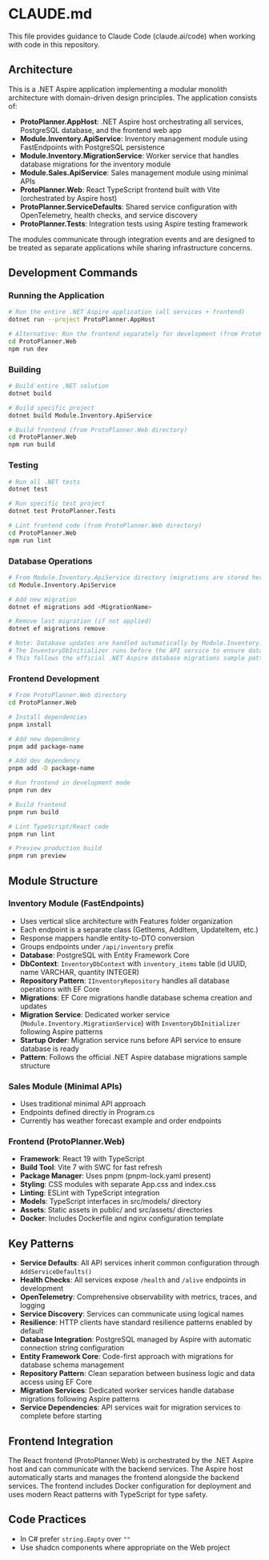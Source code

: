 # CLAUDE.md

This file provides guidance to Claude Code (claude.ai/code) when working with code in this repository.

## Architecture

This is a .NET Aspire application implementing a modular monolith architecture with domain-driven design principles. The application consists of:

- **ProtoPlanner.AppHost**: .NET Aspire host orchestrating all services, PostgreSQL database, and the frontend web app
- **Module.Inventory.ApiService**: Inventory management module using FastEndpoints with PostgreSQL persistence
- **Module.Inventory.MigrationService**: Worker service that handles database migrations for the inventory module
- **Module.Sales.ApiService**: Sales management module using minimal APIs  
- **ProtoPlanner.Web**: React TypeScript frontend built with Vite (orchestrated by Aspire host)
- **ProtoPlanner.ServiceDefaults**: Shared service configuration with OpenTelemetry, health checks, and service discovery
- **ProtoPlanner.Tests**: Integration tests using Aspire testing framework

The modules communicate through integration events and are designed to be treated as separate applications while sharing infrastructure concerns.

## Development Commands

### Running the Application
```bash
# Run the entire .NET Aspire application (all services + frontend)
dotnet run --project ProtoPlanner.AppHost

# Alternative: Run the frontend separately for development (from ProtoPlanner.Web directory)
cd ProtoPlanner.Web
npm run dev
```

### Building
```bash
# Build entire .NET solution
dotnet build

# Build specific project
dotnet build Module.Inventory.ApiService

# Build frontend (from ProtoPlanner.Web directory)
cd ProtoPlanner.Web
npm run build
```

### Testing
```bash
# Run all .NET tests
dotnet test

# Run specific test project
dotnet test ProtoPlanner.Tests

# Lint frontend code (from ProtoPlanner.Web directory)
cd ProtoPlanner.Web
npm run lint
```

### Database Operations
```bash
# From Module.Inventory.ApiService directory (migrations are stored here)
cd Module.Inventory.ApiService

# Add new migration
dotnet ef migrations add <MigrationName>

# Remove last migration (if not applied)
dotnet ef migrations remove

# Note: Database updates are handled automatically by Module.Inventory.MigrationService
# The InventoryDbInitializer runs before the API service to ensure database is ready
# This follows the official .NET Aspire database migrations sample pattern
```

### Frontend Development
```bash
# From ProtoPlanner.Web directory
cd ProtoPlanner.Web

# Install dependencies
pnpm install

# Add new dependency
pnpm add package-name

# Add dev dependency
pnpm add -D package-name

# Run frontend in development mode
pnpm run dev

# Build frontend
pnpm run build

# Lint TypeScript/React code
pnpm run lint

# Preview production build
pnpm run preview
```

## Module Structure

### Inventory Module (FastEndpoints)
- Uses vertical slice architecture with Features folder organization
- Each endpoint is a separate class (GetItems, AddItem, UpdateItem, etc.)
- Response mappers handle entity-to-DTO conversion
- Groups endpoints under `/api/inventory` prefix
- **Database**: PostgreSQL with Entity Framework Core
- **DbContext**: `InventoryDbContext` with `inventory_items` table (id UUID, name VARCHAR, quantity INTEGER)
- **Repository Pattern**: `IInventoryRepository` handles all database operations with EF Core
- **Migrations**: EF Core migrations handle database schema creation and updates
- **Migration Service**: Dedicated worker service (`Module.Inventory.MigrationService`) with `InventoryDbInitializer` following Aspire patterns
- **Startup Order**: Migration service runs before API service to ensure database is ready
- **Pattern**: Follows the official .NET Aspire database migrations sample structure

### Sales Module (Minimal APIs)
- Uses traditional minimal API approach
- Endpoints defined directly in Program.cs
- Currently has weather forecast example and order endpoints

### Frontend (ProtoPlanner.Web)
- **Framework**: React 19 with TypeScript
- **Build Tool**: Vite 7 with SWC for fast refresh
- **Package Manager**: Uses pnpm (pnpm-lock.yaml present)
- **Styling**: CSS modules with separate App.css and index.css
- **Linting**: ESLint with TypeScript integration
- **Models**: TypeScript interfaces in src/models/ directory
- **Assets**: Static assets in public/ and src/assets/ directories
- **Docker**: Includes Dockerfile and nginx configuration template

## Key Patterns

- **Service Defaults**: All API services inherit common configuration through `AddServiceDefaults()`
- **Health Checks**: All services expose `/health` and `/alive` endpoints in development
- **OpenTelemetry**: Comprehensive observability with metrics, traces, and logging
- **Service Discovery**: Services can communicate using logical names
- **Resilience**: HTTP clients have standard resilience patterns enabled by default
- **Database Integration**: PostgreSQL managed by Aspire with automatic connection string configuration
- **Entity Framework Core**: Code-first approach with migrations for database schema management
- **Repository Pattern**: Clean separation between business logic and data access using EF Core
- **Migration Services**: Dedicated worker services handle database migrations following Aspire patterns
- **Service Dependencies**: API services wait for migration services to complete before starting

## Frontend Integration

The React frontend (ProtoPlanner.Web) is orchestrated by the .NET Aspire host and can communicate with the backend services. The Aspire host automatically starts and manages the frontend alongside the backend services. The frontend includes Docker configuration for deployment and uses modern React patterns with TypeScript for type safety.

## Code Practices

- In C# prefer `string.Empty` over `""`
- Use shadcn components where appropriate on the Web project

